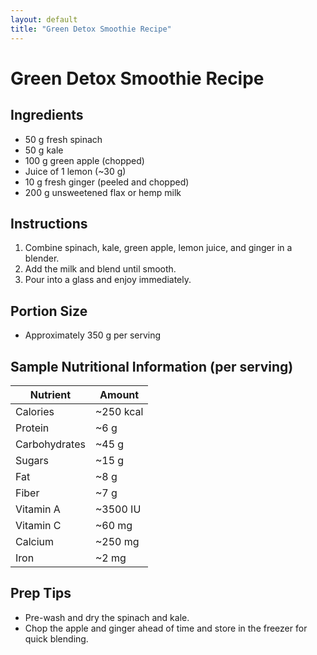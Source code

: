 ```yaml
---
layout: default
title: "Green Detox Smoothie Recipe"
---
```


# Green Detox Smoothie Recipe

## Ingredients
- 50 g fresh spinach  
- 50 g kale  
- 100 g green apple (chopped)  
- Juice of 1 lemon (~30 g)  
- 10 g fresh ginger (peeled and chopped)  
- 200 g unsweetened flax or hemp milk

## Instructions
1. Combine spinach, kale, green apple, lemon juice, and ginger in a blender.
2. Add the milk and blend until smooth.
3. Pour into a glass and enjoy immediately.

## Portion Size
- Approximately 350 g per serving

## Sample Nutritional Information (per serving)

| Nutrient      | Amount    |
|-------------- |-----------|
| Calories      | ~250 kcal |
| Protein       | ~6 g      |
| Carbohydrates | ~45 g     |
| Sugars        | ~15 g     |
| Fat           | ~8 g      |
| Fiber         | ~7 g      |
| Vitamin A     | ~3500 IU  |
| Vitamin C     | ~60 mg    |
| Calcium       | ~250 mg   |
| Iron          | ~2 mg     |

## Prep Tips
- Pre-wash and dry the spinach and kale.
- Chop the apple and ginger ahead of time and store in the freezer for quick blending.
